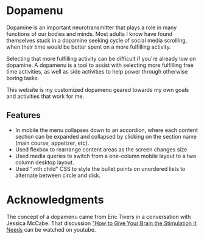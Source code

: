 # Dopamenu
Dopamine is an important neurotransmitter that plays a role in many functions of our bodies and minds. Most adults I know have found themselves stuck in a dopamine seeking cycle of social media scrolling, when their time would be better spent on a more fulfilling activity. 

Selecting that more fulfilling activity can be difficult if you're already low on dopamine. A dopamenu is a tool to assist with selecting more fulfilling free time activities, as well as side activities to help power through otherwise boring tasks. 

This website is my customized dopamenu geared towards my own goals and activities that work for me.

## Features
* In mobile the menu collapses down to an accordion, where each content section can be expanded and collapsed by clicking on the section name (main course, appetizer, etc).
* Used flexbox to rearrange content areas as the screen changes size
* Used media queries to switch from a one-column mobile layout to a two column desktop layout.
* Used ":nth child" CSS to style the bullet points on unordered lists to alternate between circle and disk. 

# Acknowledgments
The concept of a dopamenu came from Eric Tivers in a conversation with Jessica McCabe. That discussion ["How to Give Your Brain the Stimulation It Needs](https://www.youtube.com/watch?v=-6WCkTwW6xg) can be watched on youtube. 